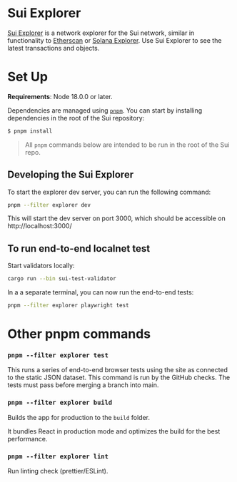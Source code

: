 # Sui Explorer

[Sui Explorer](https://explorer.sui.io/) is a network explorer for the Sui network, similar in functionality to [Etherscan](https://etherscan.io/) or [Solana Explorer](https://explorer.solana.com/). Use Sui Explorer to see the latest transactions and objects.

# Set Up

**Requirements**: Node 18.0.0 or later.

Dependencies are managed using [`pnpm`](https://pnpm.io/). You can start by installing dependencies in the root of the Sui repository:

```bash
$ pnpm install
```

> All `pnpm` commands below are intended to be run in the root of the Sui repo.

## Developing the Sui Explorer

To start the explorer dev server, you can run the following command:

```bash
pnpm --filter explorer dev
```

This will start the dev server on port 3000, which should be accessible on http://localhost:3000/

## To run end-to-end localnet test

Start validators locally:

```bash
cargo run --bin sui-test-validator
```

In a a separate terminal, you can now run the end-to-end tests:

```bash
pnpm --filter explorer playwright test
```

# Other pnpm commands

### `pnpm --filter explorer test`

This runs a series of end-to-end browser tests using the site as connected to the static JSON dataset. This command is run by the GitHub checks. The tests must pass before merging a branch into main.

### `pnpm --filter explorer build`

Builds the app for production to the `build` folder.

It bundles React in production mode and optimizes the build for the best performance.

### `pnpm --filter explorer lint`

Run linting check (prettier/ESLint).
